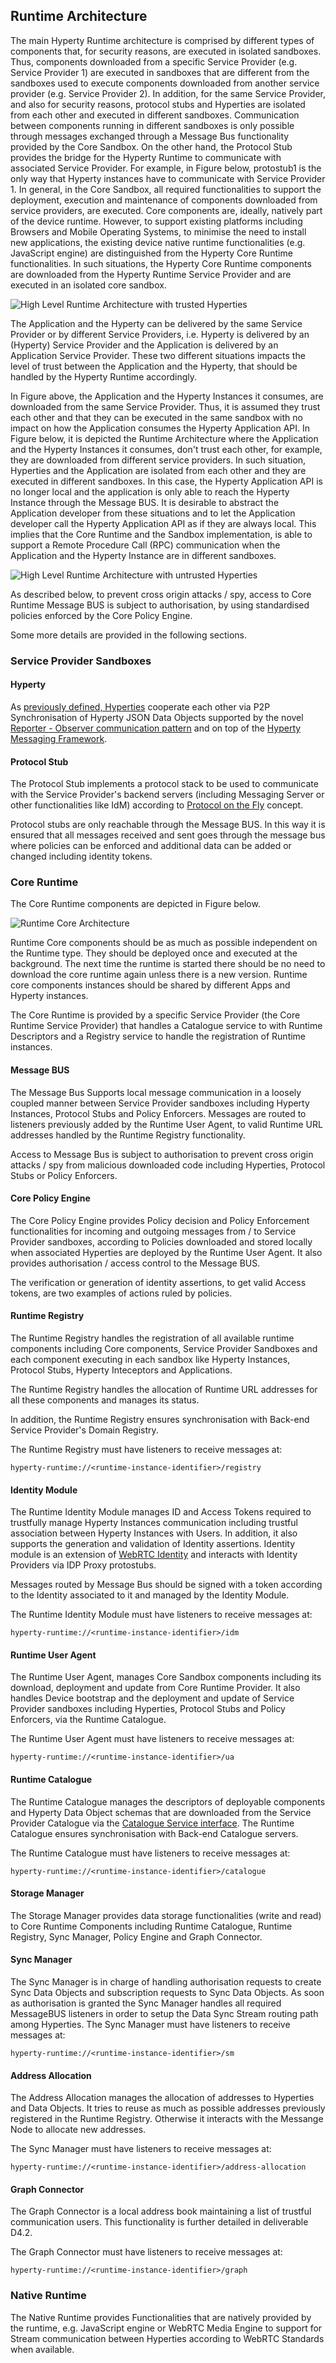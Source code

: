 Runtime Architecture
--------------------

The main Hyperty Runtime architecture is comprised by different types of components that, for security reasons, are executed in isolated sandboxes. Thus, components downloaded from a specific Service Provider (e.g. Service Provider 1) are executed in sandboxes that are different from the sandboxes used to execute components downloaded from another service provider (e.g. Service Provider 2). In addition, for the same Service Provider, and also for security reasons, protocol stubs and Hyperties are isolated from each other and executed in different sandboxes. Communication between components running in different sandboxes is only possible through messages exchanged through a Message Bus functionality provided by the Core Sandbox. On the other hand, the Protocol Stub provides the bridge for the Hyperty Runtime to communicate with associated Service Provider. For example, in Figure below, protostub1 is the only way that Hyperty instances have to communicate with Service Provider 1. In general, in the Core Sandbox, all required functionalities to support the deployment, execution and maintenance of components downloaded from service providers, are executed. Core components are, ideally, natively part of the device runtime. However, to support existing platforms including Browsers and Mobile Operating Systems, to minimise the need to install new applications, the existing device native runtime functionalities (e.g. JavaScript engine) are distinguished from the Hyperty Core Runtime functionalities. In such situations, the Hyperty Core Runtime components are downloaded from the Hyperty Runtime Service Provider and are executed in an isolated core sandbox.

![High Level Runtime Architecture with trusted Hyperties](Runtime_Architecture_high_level.png)

The Application and the Hyperty can be delivered by the same Service Provider or by different Service Providers, i.e. Hyperty is delivered by an (Hyperty) Service Provider and the Application is delivered by an Application Service Provider. These two different situations impacts the level of trust between the Application and the Hyperty, that should be handled by the Hyperty Runtime accordingly.

In Figure above, the Application and the Hyperty Instances it consumes, are downloaded from the same Service Provider. Thus, it is assumed they trust each other and that they can be executed in the same sandbox with no impact on how the Application consumes the Hyperty Application API. In Figure below, it is depicted the Runtime Architecture where the Application and the Hyperty Instances it consumes, don't trust each other, for example, they are downloaded from different service providers. In such situation, Hyperties and the Application are isolated from each other and they are executed in different sandboxes. In this case, the Hyperty Application API is no longer local and the application is only able to reach the Hyperty Instance through the Message BUS. It is desirable to abstract the Application developer from these situations and to let the Application developer call the Hyperty Application API as if they are always local. This implies that the Core Runtime and the Sandbox implementation, is able to support a Remote Procedure Call (RPC) communication when the Application and the Hyperty Instance are in different sandboxes.

![High Level Runtime Architecture with untrusted Hyperties](Runtime_Architecture_high_level_unstrusted.png)

As described below, to prevent cross origin attacks / spy, access to Core Runtime Message BUS is subject to authorisation, by using standardised policies enforced by the Core Policy Engine.

Some more details are provided in the following sections.

### Service Provider Sandboxes

#### Hyperty

As [previously defined, Hyperties](https://github.com/reTHINK-project/dev-service-framework/blob/master/docs/manuals/hyperty.md) cooperate each other via P2P Synchronisation of Hyperty JSON Data Objects supported by the novel [Reporter - Observer communication pattern](https://github.com/reTHINK-project/dev-service-framework/blob/master/docs/manuals/p2p-data-sync.md) and on top of the [Hyperty Messaging Framework](https://github.com/reTHINK-project/dev-service-framework/blob/develop/docs/manuals/hyperty-messaging-framework.md).


#### Protocol Stub

The Protocol Stub implements a protocol stack to be used to communicate with the Service Provider's backend servers (including Messaging Server or other functionalities like IdM) according to [Protocol on the Fly](https://github.com/reTHINK-project/dev-service-framework/blob/develop/docs/manuals/hyperty-messaging-framework.md#protocol-on-the-fly-protofly-and-protostubs) concept.

Protocol stubs are only reachable through the Message BUS. In this way it is ensured that all messages received and sent goes through the message bus where policies can be enforced and additional data can be added or changed including identity tokens.

### Core Runtime

The Core Runtime components are depicted in Figure below.

![Runtime Core Architecture](Core_Runtime.png)

Runtime Core components should be as much as possible independent on the Runtime type. They should be deployed once and executed at the background. The next time the runtime is started there should be no need to download the core runtime again unless there is a new version. Runtime core components instances should be shared by different Apps and Hyperty instances.

The Core Runtime is provided by a specific Service Provider (the Core Runtime Service Provider) that handles a Catalogue service to with Runtime Descriptors and a Registry service to handle the registration of Runtime instances.

#### Message BUS

The Message Bus Supports local message communication in a loosely coupled manner between Service Provider sandboxes including Hyperty Instances, Protocol Stubs and Policy Enforcers. Messages are routed to listeners previously added by the Runtime User Agent, to valid Runtime URL addresses handled by the Runtime Registry functionality.

Access to Message Bus is subject to authorisation to prevent cross origin attacks / spy from malicious downloaded code including Hyperties, Protocol Stubs or Policy Enforcers.

#### Core Policy Engine

The Core Policy Engine provides Policy decision and Policy Enforcement functionalities for incoming and outgoing messages from / to Service Provider sandboxes, according to Policies downloaded and stored locally when associated Hyperties are deployed by the Runtime User Agent. It also provides authorisation / access control to the Message BUS.

The verification or generation of identity assertions, to get valid Access tokens, are two examples of actions ruled by policies.

#### Runtime Registry

The Runtime Registry handles the registration of all available runtime components including Core components, Service Provider Sandboxes and each component executing in each sandbox like Hyperty Instances, Protocol Stubs, Hyperty Inteceptors and Applications.

The Runtime Registry handles the allocation of Runtime URL addresses for all these components and manages its status.

In addition, the Runtime Registry ensures synchronisation with Back-end Service Provider's Domain Registry.

The Runtime Registry must have listeners to receive messages at:

```
hyperty-runtime://<runtime-instance-identifier>/registry
```

#### Identity Module

The Runtime Identity Module manages ID and Access Tokens required to trustfully manage Hyperty Instances communication including trustful association between Hyperty Instances with Users. In addition, it also supports the generation and validation of Identity assertions. Identity module is an extension of [WebRTC Identity](http://w3c.github.io/WebRTC-pc/#identity) and interacts with Identity Providers via IDP Proxy protostubs.

Messages routed by Message Bus should be signed with a token according to the Identity associated to it and managed by the Identity Module.

The Runtime Identity Module must have listeners to receive messages at:

```
hyperty-runtime://<runtime-instance-identifier>/idm
```

#### Runtime User Agent

The Runtime User Agent, manages Core Sandbox components including its download, deployment and update from Core Runtime Provider. It also handles Device bootstrap and the deployment and update of Service Provider sandboxes including Hyperties, Protocol Stubs and Policy Enforcers, via the Runtime Catalogue.

The Runtime User Agent must have listeners to receive messages at:

```
hyperty-runtime://<runtime-instance-identifier>/ua
```

#### Runtime Catalogue

The Runtime Catalogue manages the descriptors of deployable components and Hyperty Data Object schemas that are downloaded from the Service Provider Catalogue via the [Catalogue Service interface](https://github.com/reTHINK-project/architecture/blob/master/docs/interface-design/Interface-Design.md#73-catalogue-interface). The Runtime Catalogue ensures synchronisation with Back-end Catalogue servers.

The Runtime Catalogue must have listeners to receive messages at:

```
hyperty-runtime://<runtime-instance-identifier>/catalogue
```

#### Storage Manager

The Storage Manager provides data storage functionalities (write and read) to Core Runtime Components including Runtime Catalogue, Runtime Registry, Sync Manager, Policy Engine and Graph Connector.

#### Sync Manager

The Sync Manager is in charge of handling authorisation requests to create Sync Data Objects and subscription requests to Sync Data Objects. As soon as authorisation is granted the Sync Manager handles all required MessageBUS listeners in order to setup the Data Sync Stream routing path among Hyperties. The Sync Manager must have listeners to receive messages at:

```
hyperty-runtime://<runtime-instance-identifier>/sm
```

#### Address Allocation

The Address Allocation manages the allocation of addresses to Hyperties and Data Objects. It tries to reuse as much as possible addresses previously registered in the Runtime Registry. Otherwise it interacts with the Messange Node to allocate new addresses.

The Sync Manager must have listeners to receive messages at:

```
hyperty-runtime://<runtime-instance-identifier>/address-allocation
```

#### Graph Connector

The Graph Connector is a local address book maintaining a list of trustful communication users. This functionality is further detailed in deliverable D4.2.

The Graph Connector must have listeners to receive messages at:

```
hyperty-runtime://<runtime-instance-identifier>/graph
```


### Native Runtime

The Native Runtime provides Functionalities that are natively provided by the runtime, e.g. JavaScript engine or WebRTC Media Engine to support for Stream communication between Hyperties according to WebRTC Standards when available.
